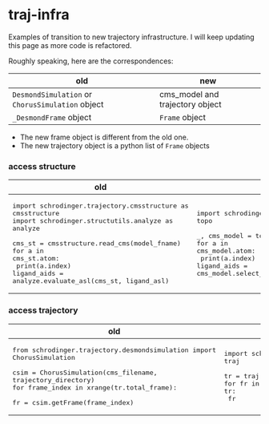 # traj-infra
Examples of transition to new trajectory infrastructure. 
I will keep updating this page as more code is refactored.

Roughly speaking, here are the correspondences:

old | new 
--- | --- 
`DesmondSimulation` or `ChorusSimulation` object | cms_model and trajectory object
`_DesmondFrame` object | `Frame` object

* The new frame object is different from the old one. 
* The new trajectory object is a python list of `Frame` objects


### access structure
| old | new 
| --- | --- 
| <pre>import schrodinger.trajectory.cmsstructure as cmsstructure<br>import schrodinger.structutils.analyze as analyze<br><br>cms_st = cmsstructure.read_cms(model_fname)<br>for a in cms_st.atom:<br>    print(a.index)<br>ligand_aids = analyze.evaluate_asl(cms_st, ligand_asl) </pre> | <pre>import schrodinger.application.desmond.packages.topo as topo<br><br>_, cms_model = topo.read_cms(model_fname)<br>for a in cms_model.atom:<br>    print(a.index)<br>ligand_aids = cms_model.select_atom(ligand_asl)</pre>
 
### access trajectory 

|old | new
| --- | --- 
|<pre>from schrodinger.trajectory.desmondsimulation import ChorusSimulation<br><br>csim = ChorusSimulation(cms_filename, trajectory_directory)<br>for frame_index in xrange(tr.total_frame):<br>    fr = csim.getFrame(frame_index) </pre> | <pre>import schrodinger.application.desmond.packages.traj as traj<br><br>tr = traj.read_traj(trajectory_directory)<br>for fr in tr:<br>    fr </pre>


